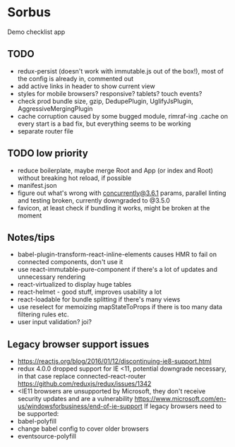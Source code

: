 # Sorbus
Demo checklist app

## TODO
- redux-persist (doesn't work with immutable.js out of the box!), most of the config is already in, commented out 
- add active links in header to show current view
- styles for mobile browsers? responsive? tablets? touch events?
- check prod bundle size, gzip, DedupePlugin, UglifyJsPlugin, AggressiveMergingPlugin
- cache corruption caused by some bugged module, rimraf-ing .cache on every start is a bad fix, but everything seems to be working
- separate router file

## TODO low priority
- reduce boilerplate, maybe merge Root and App (or index and Root) without breaking hot reload, if possible
- manifest.json
- figure out what's wrong with concurrently@3.6.1 params, parallel linting and testing broken, currently downgraded to @3.5.0
- favicon, at least check if bundling it works, might be broken at the moment

## Notes/tips
- babel-plugin-transform-react-inline-elements causes HMR to fail on connected components, don't use it
- use react-immutable-pure-component if there's a lot of updates and unnecessary rendering
- react-virtualized to display huge tables
- react-helmet - good stuff, improves usability a lot
- react-loadable for bundle splitting if there's many views
- use reselect for memoizing mapStateToProps if there is too many data filtering rules etc.
- user input validation? joi?

## Legacy browser support issues
- https://reactjs.org/blog/2016/01/12/discontinuing-ie8-support.html
- redux 4.0.0 dropped support for IE <11, potential downgrade necessary, in that case replace connected-react-router https://github.com/reduxjs/redux/issues/1342
- <IE11 browsers are unsupported by Microsoft, they don't receive security updates and are a vulnerability https://www.microsoft.com/en-us/windowsforbusiness/end-of-ie-support
If legacy browsers need to be supported:
- babel-polyfill
- change babel config to cover older browsers
- eventsource-polyfill
